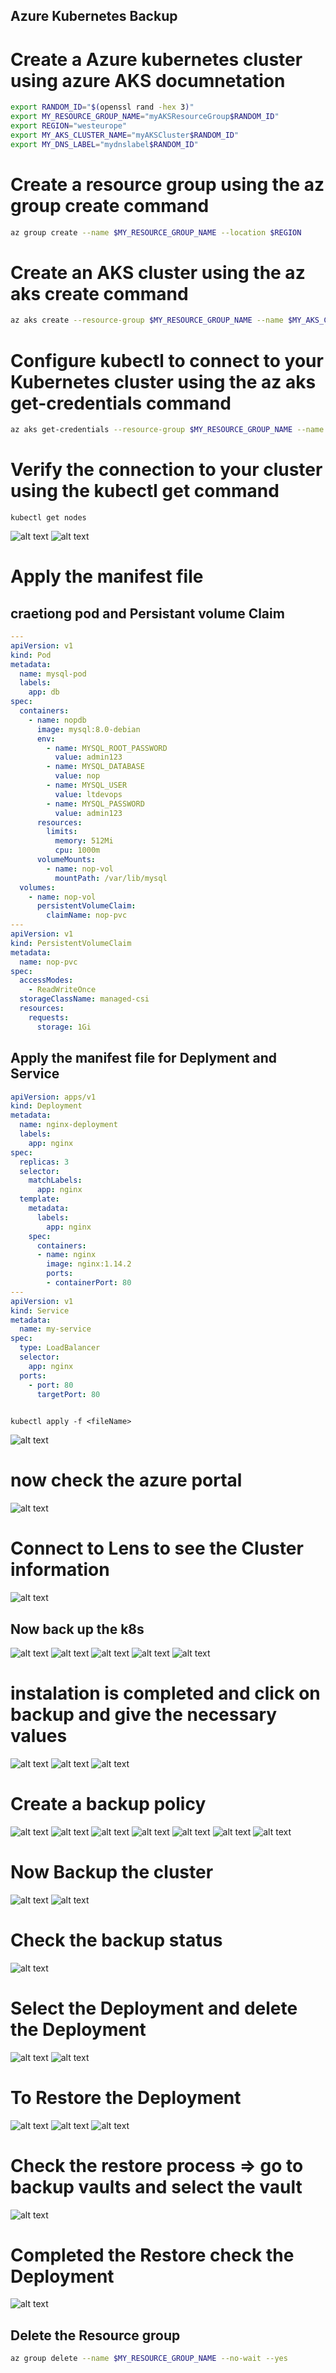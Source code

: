 Azure Kubernetes Backup
----------------------------

# Create a Azure kubernetes cluster using azure AKS documnetation 
 
```bash
export RANDOM_ID="$(openssl rand -hex 3)"
export MY_RESOURCE_GROUP_NAME="myAKSResourceGroup$RANDOM_ID"
export REGION="westeurope"
export MY_AKS_CLUSTER_NAME="myAKSCluster$RANDOM_ID"
export MY_DNS_LABEL="mydnslabel$RANDOM_ID"
```
# Create a resource group using the az group create command
```bash
az group create --name $MY_RESOURCE_GROUP_NAME --location $REGION
```
# Create an AKS cluster using the az aks create command

```bash
az aks create --resource-group $MY_RESOURCE_GROUP_NAME --name $MY_AKS_CLUSTER_NAME --node-count 1 --generate-ssh-keys
```
# Configure kubectl to connect to your Kubernetes cluster using the az aks get-credentials command
```bash
az aks get-credentials --resource-group $MY_RESOURCE_GROUP_NAME --name $MY_AKS_CLUSTER_NAME
```
# Verify the connection to your cluster using the kubectl get command
```
kubectl get nodes
```
![alt text](images/backup1.png)
![alt text](images/backup2.png)
# Apply the manifest file 
##  craetiong pod and Persistant volume Claim
```yaml
---
apiVersion: v1
kind: Pod
metadata:
  name: mysql-pod
  labels:
    app: db
spec:
  containers:
    - name: nopdb
      image: mysql:8.0-debian
      env:
        - name: MYSQL_ROOT_PASSWORD
          value: admin123
        - name: MYSQL_DATABASE
          value: nop
        - name: MYSQL_USER
          value: ltdevops
        - name: MYSQL_PASSWORD
          value: admin123
      resources:
        limits:
          memory: 512Mi
          cpu: 1000m
      volumeMounts:
        - name: nop-vol
          mountPath: /var/lib/mysql
  volumes:
    - name: nop-vol
      persistentVolumeClaim: 
        claimName: nop-pvc
--- 
apiVersion: v1
kind: PersistentVolumeClaim
metadata:
  name: nop-pvc
spec:
  accessModes:
    - ReadWriteOnce
  storageClassName: managed-csi
  resources:
    requests:
      storage: 1Gi
```
## Apply the manifest file for Deplyment and Service 
```yaml
apiVersion: apps/v1
kind: Deployment
metadata:
  name: nginx-deployment
  labels:
    app: nginx
spec:
  replicas: 3
  selector:
    matchLabels:
      app: nginx
  template:
    metadata:
      labels:
        app: nginx
    spec:
      containers:
      - name: nginx
        image: nginx:1.14.2
        ports:
        - containerPort: 80
--- 
apiVersion: v1
kind: Service
metadata:
  name: my-service
spec:
  type: LoadBalancer
  selector:
    app: nginx
  ports:
    - port: 80
      targetPort: 80
      
```
```
kubectl apply -f <fileName>
```

![alt text](images/backup3.png)
# now check the azure portal
![alt text](images/backup4.png)
# Connect to Lens to see the Cluster information
![alt text](images/backup5.png)
## Now back up the k8s 
![alt text](images/backup6.png)
![alt text](images/backup7.png)
![alt text](images/backup8.png)
![alt text](images/backup9.png)
![alt text](images/backup10.png)

# instalation  is completed and click on backup and give the necessary values

![alt text](images/backup11.png)
![alt text](images/backup12.png)
![alt text](images/backup13.png)

# Create a backup policy

![alt text](images/backup14.png)
![alt text](images/backup15.png)
![alt text](images/backup16.png)
![alt text](images/backup17.png)
![alt text](images/backup18.png)
![alt text](images/backup19.png)
![alt text](images/backup20.png)

# Now Backup the cluster 

![alt text](images/backup22.png)
![alt text](images/backup21.png)

#  Check the backup status

![alt text](images/backup23.png)

# Select the Deployment and delete the Deployment 

![alt text](images/backup24.png)
![alt text](images/backup25.png)

# To Restore the Deployment 

![alt text](images/backup26.png)
![alt text](images/backup27.png)
![alt text](images/backup28.png)

# Check the restore process => go to backup vaults and select the vault 

![alt text](images/backup29.png)

# Completed the Restore check the Deployment 

![alt text](images/backup30.png)

## Delete the Resource group 

```bash
az group delete --name $MY_RESOURCE_GROUP_NAME --no-wait --yes 
```
